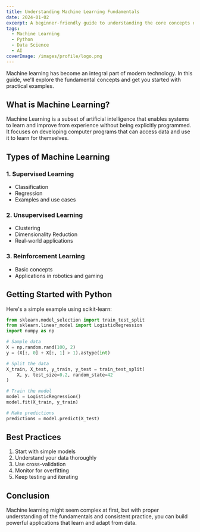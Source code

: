 ```yaml
---
title: Understanding Machine Learning Fundamentals
date: 2024-01-02
excerpt: A beginner-friendly guide to understanding the core concepts of machine learning and its practical applications.
tags:
  - Machine Learning
  - Python
  - Data Science
  - AI
coverImage: /images/profile/logo.png
---
```


Machine learning has become an integral part of modern technology. In this guide, we'll explore the fundamental concepts and get you started with practical examples.

## What is Machine Learning?

Machine Learning is a subset of artificial intelligence that enables systems to learn and improve from experience without being explicitly programmed. It focuses on developing computer programs that can access data and use it to learn for themselves.

## Types of Machine Learning

### 1. Supervised Learning
- Classification
- Regression
- Examples and use cases

### 2. Unsupervised Learning
- Clustering
- Dimensionality Reduction
- Real-world applications

### 3. Reinforcement Learning
- Basic concepts
- Applications in robotics and gaming

## Getting Started with Python

Here's a simple example using scikit-learn:

```python
from sklearn.model_selection import train_test_split
from sklearn.linear_model import LogisticRegression
import numpy as np

# Sample data
X = np.random.rand(100, 2)
y = (X[:, 0] + X[:, 1] > 1).astype(int)

# Split the data
X_train, X_test, y_train, y_test = train_test_split(
    X, y, test_size=0.2, random_state=42
)

# Train the model
model = LogisticRegression()
model.fit(X_train, y_train)

# Make predictions
predictions = model.predict(X_test)
```

## Best Practices

1. Start with simple models
2. Understand your data thoroughly
3. Use cross-validation
4. Monitor for overfitting
5. Keep testing and iterating

## Conclusion

Machine learning might seem complex at first, but with proper understanding of the fundamentals and consistent practice, you can build powerful applications that learn and adapt from data.

